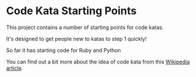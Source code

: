 Code Kata Starting Points
=========================

This project contains a number of starting points for code katas. 

It's designed to get people new to katas to step 1 quickly!

So far it has starting code for Ruby and Python

You can find out a bit more about the idea of code kata from this [Wikipedia article][1].

[1]: http://en.wikipedia.org/wiki/Kata_(programming)
